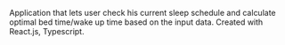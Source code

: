 Application that lets user check his current sleep schedule and calculate optimal bed time/wake up time based on the input data.
Created with React.js, Typescript.
